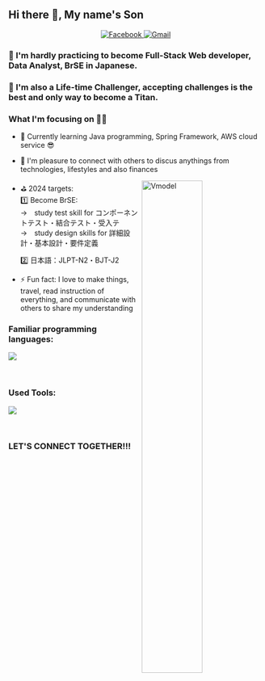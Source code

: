 ## Hi there 👋, My name's Son

<div align="center">
<a href="https://www.facebook.com/truongson.pham.5">
    <img alt="Facebook" src="https://img.shields.io/badge/facebook-%231877F2.svg?style=for-the-badge&logo=facebook&logoColor=white"/>
</a>
<a href="ptruongson97@gmail.com" ><img alt="Gmail" src="https://img.shields.io/badge/Gmail-D14836?style=for-the-badge&logo=gmail&logoColor=white"/></a>
</div>

### 🎯 I'm hardly practicing to become Full-Stack Web developer, Data Analyst, BrSE in Japanese.
### 🗻 I'm also a Life-time Challenger, accepting challenges is the best and only way to become a Titan.

### What I'm focusing on 👨‍💻
- 🌱 Currently learning Java programming, Spring Framework, AWS cloud service 😎

- 👯 I'm pleasure to connect with others to discus anythings from technologies, lifestyles and also finances

- ⛳ 2024 targets: 
    <img width="50%" align="right" alt="Vmodel" src="https://i0.wp.com/kysubrse.com/wp-content/uploads/2023/11/V-model.webp?resize=768%2C432&ssl=1" />
    </br>
    1️⃣  Become BrSE: </br>
        →　study test skill for コンポーネントテスト・結合テスト・受入テ </br>
        →　study design skills for 詳細設計・基本設計・要件定義</br>


    2️⃣  日本語：JLPT-N2・BJT-J2 </br>



- ⚡ Fun fact: I love to make things, travel, read instruction of everything, and communicate with others to share my understanding


<!-- programming language -->

### Familiar programming languages: 

[![](https://skillicons.dev/icons?i=html,css,js,react,java,spring,hibernate,mysql)]()

<br/>

### Used Tools:

[![](https://skillicons.dev/icons?i=git,github,vscode,idea,postman)]()

<br/>

### LET'S CONNECT TOGETHER!!!
